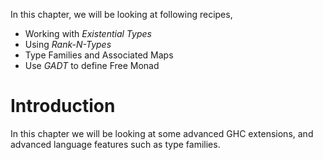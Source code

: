 In this chapter, we will be looking at following recipes,

* Working with *Existential Types*
* Using *Rank-N-Types*
* Type Families and Associated Maps
* Use *GADT* to define Free Monad

Introduction
===============

In this chapter we will be looking at some advanced GHC extensions, and advanced language features such as type families. 
